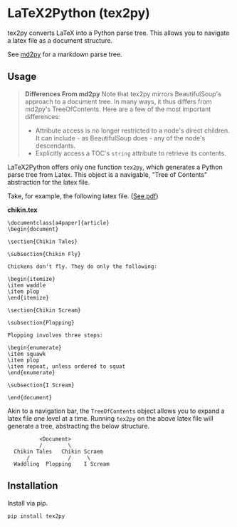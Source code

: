 # LaTeX2Python (tex2py)

tex2py converts LaTeX into a Python parse tree. This allows you to
navigate a latex file as a document structure.

See [md2py](https://github.com/alvinwan/md2py) for a markdown parse tree.

## Usage

> **Differences From md2py** Note that tex2py mirrors BeautifulSoup's approach
to a document tree. In many ways, it thus differs from md2py's TreeOfContents.
Here are a few of the most important differences:
>
> - Attribute access is no longer restricted to a node's direct children. It
can include - as BeautifulSoup does - any of the node's descendants.
> - Explicitly access a TOC's `string` attribute to retrieve its contents.

LaTeX2Python offers only one function `tex2py`, which generates a Python
parse tree from Latex. This object is a navigable, "Tree of Contents"
abstraction for the latex file.

Take, for example, the following latex file. ([See pdf](https://github.com/alvinwan/md2py/tests/samples/chikin.pdf))

**chikin.tex**

```
\documentclass[a4paper]{article}
\begin{document}

\section{Chikin Tales}

\subsection{Chikin Fly}

Chickens don't fly. They do only the following:

\begin{itemize}
\item waddle
\item plop
\end{itemize}

\section{Chikin Scream}

\subsection{Plopping}

Plopping involves three steps:

\begin{enumerate}
\item squawk
\item plop
\item repeat, unless ordered to squat
\end{enumerate}

\subsection{I Scream}

\end{document}
```

Akin to a navigation bar, the `TreeOfContents` object allows you to expand a
latex file one level at a time. Running `tex2py` on the above latex file
will generate a tree, abstracting the below structure.

```
          <Document>
          /        \
  Chikin Tales   Chikin Scraem
      /            /     \
  Waddling  Plopping    I Scream
```



## Installation

Install via pip.

```
pip install tex2py
```
